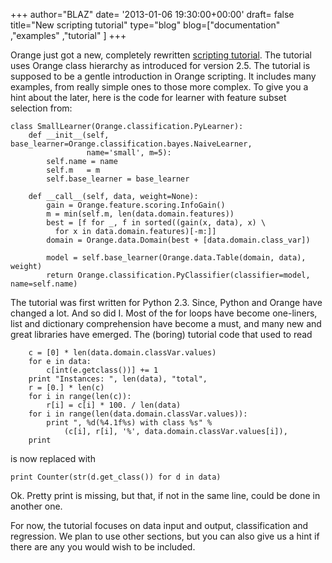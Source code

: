 +++
author="BLAZ"
date= '2013-01-06 19:30:00+00:00'
draft= false
title="New scripting tutorial"
type="blog"
blog=["documentation" ,"examples" ,"tutorial" ]
+++

Orange just got a new, completely rewritten [scripting tutorial](http://docs.biolab.si/orange/2/tutorial/rst/index.html). The tutorial uses Orange class hierarchy as introduced for version 2.5. The tutorial is supposed to be a gentle introduction in Orange scripting. It includes many examples, from really simple ones to those more complex. To give you a hint about the later, here is the code for learner with feature subset selection from:

    
    class SmallLearner(Orange.classification.PyLearner):
        def __init__(self, base_learner=Orange.classification.bayes.NaiveLearner,
                     name='small', m=5):
            self.name = name
            self.m   = m
            self.base_learner = base_learner

        def __call__(self, data, weight=None):
            gain = Orange.feature.scoring.InfoGain()
            m = min(self.m, len(data.domain.features))
            best = [f for _, f in sorted((gain(x, data), x) \
              for x in data.domain.features)[-m:]]
            domain = Orange.data.Domain(best + [data.domain.class_var])

            model = self.base_learner(Orange.data.Table(domain, data), weight)
            return Orange.classification.PyClassifier(classifier=model, name=self.name)





The tutorial was first written for Python 2.3. Since, Python and Orange have changed a lot. And so did I. Most of the for loops have become one-liners, list and dictionary comprehension have become a must, and many new and great libraries have emerged. The (boring) tutorial code that used to read


    
        c = [0] * len(data.domain.classVar.values)
        for e in data:
            c[int(e.getclass())] += 1
        print "Instances: ", len(data), "total",
        r = [0.] * len(c)
        for i in range(len(c)):
            r[i] = c[i] * 100. / len(data)
        for i in range(len(data.domain.classVar.values)):
            print ", %d(%4.1f%s) with class %s" % 
                (c[i], r[i], '%', data.domain.classVar.values[i]),
        print



is now replaced with

    
    print Counter(str(d.get_class()) for d in data)



Ok. Pretty print is missing, but that, if not in the same line, could be done in another one.

For now, the tutorial focuses on data input and output, classification and regression. We plan to use other sections, but you can also give us a hint if there are any you would wish to be included.
